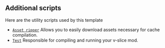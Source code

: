 ## Additional scripts

Here are the utility scripts used by this template

- [`Asset ripper`](./AssetRipper.hx) Allows you to easily download assets necessary for cache compilation.
- [`Test`](./Test.hx) Responsible for compiling and running your v-slice mod.
